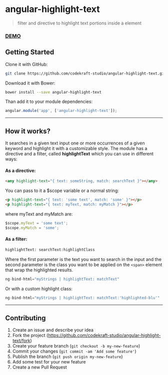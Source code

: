 # angular-highlight-text
> filter and directive to highlight text portions inside a element

### [DEMO](https://codekraft-studio.github.io/angular-highlight-text/)

## Getting Started
Clone it with GitHub:
```bash
git clone https://github.com/codekraft-studio/angular-highlight-text.git
```

Download it with Bower:
```bash
bower install --save angular-highlight-text
```

Than add it to your module dependencies:
```javascript
angular.module('app', ['angular-highlight-text']);
```

---

## How it works?
It searches in a given text input one or more occurrences of a given keyword and highlight it with a customizable style. The module has a directive and a filter, called __highlightText__ which you can use in different ways:

#### As a directive:
```html
<any highlight-text="{ text: someString, match: searchText }"></any>
```
You can pass to it a $scope variable or a normal string:
```html
<p highlight-text="{ text: 'some text', match: 'some' }"></p>
<p highlight-text="{ text: myText, match: myMatch }"></p>
```
where myText and myMatch are:
```javascript
$scope.myText = 'some text';
$scope.myMatch = 'some';
```

#### As a filter:
```html
highlightText: searchText:highlightClass
```
Where the first parameter is the text you want to search in the input and the second parameter is the class you want to be applied on the `<span>` element that wrap the highlighted results.
```javascript
ng-bind-html="myStrings | highlightText: matchText"
```
Or with a custom highlight class:
```javascript
ng-bind-html="myStrings | highlightText: matchText:'highlighted-blu'"
```

---

## Contributing

1. Create an issue and describe your idea
2. Fork the project (https://github.com/codekraft-studio/angular-highlight-text/fork)
3. Create your feature branch (`git checkout -b my-new-feature`)
4. Commit your changes (`git commit -am 'Add some feature'`)
5. Publish the branch (`git push origin my-new-feature`)
6. Add some test for your new feature
7. Create a new Pull Request
